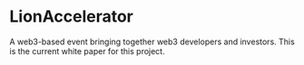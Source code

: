 # LionAccelerator
A web3-based event bringing together web3 developers and investors. This is the current white paper for this project.

